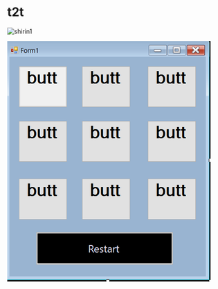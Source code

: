 # t2t
![shirin1](https://user-images.githubusercontent.com/100312857/165466118-afd4bd36-0e43-4662-b278-fd1e1cd7aaac.png)




![alt text](https://github.com/ghasemi18sh/t2t/blob/main/img.png)
